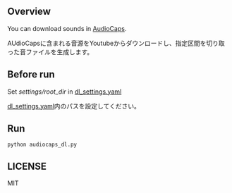 ## Overview
You can download sounds in [AudioCaps](https://audiocaps.github.io/).

AUdioCapsに含まれる音源をYoutubeからダウンロードし、指定区間を切り取った音ファイルを生成します。

## Before run
Set *settings/root_dir* in [dl_settings.yaml](./dl_settings.yaml)

[dl_settings.yaml](./dl_settings.yaml)内のパスを設定してください。

## Run
```
python audiocaps_dl.py
```

## LICENSE
MIT

